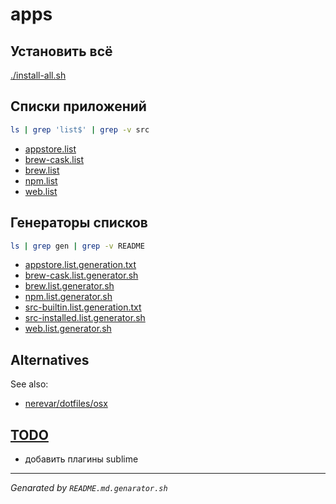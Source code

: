 # apps

## Установить всё
[./install-all.sh](./install-all.sh)

## Списки приложений
```sh
ls | grep 'list$' | grep -v src
```
* [appstore.list](appstore.list)
* [brew-cask.list](brew-cask.list)
* [brew.list](brew.list)
* [npm.list](npm.list)
* [web.list](web.list)

## Генераторы списков
```sh
ls | grep gen | grep -v README
```
* [appstore.list.generation.txt](appstore.list.generation.txt)
* [brew-cask.list.generator.sh](brew-cask.list.generator.sh)
* [brew.list.generator.sh](brew.list.generator.sh)
* [npm.list.generator.sh](npm.list.generator.sh)
* [src-builtin.list.generation.txt](src-builtin.list.generation.txt)
* [src-installed.list.generator.sh](src-installed.list.generator.sh)
* [web.list.generator.sh](web.list.generator.sh)

## Alternatives

See also:
* [nerevar/dotfiles/osx](https://github.yandex-team.ru/nerevar/dotfiles/tree/master/osx)

## [TODO](TODO.md)
* добавить плагины sublime

----
_Genarated by `README.md.genarator.sh`_
